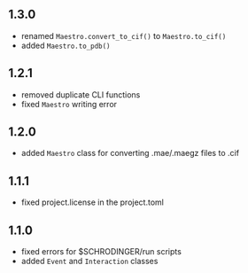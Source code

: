 ## 1.3.0
- renamed `Maestro.convert_to_cif()` to `Maestro.to_cif()`
- added `Maestro.to_pdb()`

## 1.2.1
- removed duplicate CLI functions
- fixed `Maestro` writing error
  
## 1.2.0
- added `Maestro` class for converting .mae/.maegz files to .cif

## 1.1.1
- fixed project.license in the project.toml

## 1.1.0
- fixed errors for $SCHRODINGER/run scripts
- added `Event` and `Interaction` classes

